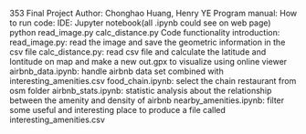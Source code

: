 353 Final Project Author: Chonghao Huang, Henry YE Program manual: How
to run code: IDE: Jupyter notebook(all .ipynb could see on web page)
python read\_image.py calc\_distance.py Code functionality introduction:
read\_image.py: read the image and save the geometric information in the
csv file calc\_distance.py: read csv file and calculate the latitude and
lontitude on map and make a new out.gpx to visualize using online viewer
airbnb\_data.ipynb: handle airbnb data set combined with
interesting\_amenities.csv food\_chain.ipynb: select the chain
restaurant from osm folder airbnb\_stats.ipynb: statistic analysis about
the relationship between the amenity and density of airbnb
nearby\_amenities.ipynb: filter some useful and interesting place to
produce a file called interesting\_amenities.csv
